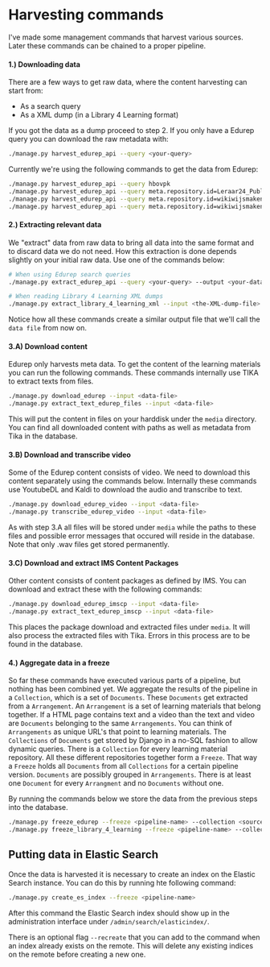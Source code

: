 Harvesting commands
===================

I've made some management commands that harvest various sources.
Later these commands can be chained to a proper pipeline.

#### 1.) Downloading data

There are a few ways to get raw data, where the content harvesting can start from:
- As a search query
- As a XML dump (in a Library 4 Learning format)

If you got the data as a dump proceed to step 2. If you only have a Edurep query you can download the raw metadata with:

```bash
./manage.py harvest_edurep_api --query <your-query>
```

Currently we're using the following commands to get the data from Edurep:

```bash
./manage.py harvest_edurep_api --query hbovpk
./manage.py harvest_edurep_api --query meta.repository.id=Leraar24_Publicaties
./manage.py harvest_edurep_api --query meta.repository.id=wikiwijsmaken+AND+lom.educational.context=HBO
./manage.py harvest_edurep_api --query meta.repository.id=wikiwijsmaken+AND+lom.educational.context=WO
```

#### 2.) Extracting relevant data

We "extract" data from raw data to bring all data into the same format and to discard data we do not need.
How this extraction is done depends slightly on your initial raw data.
Use one of the commands below:

```bash
# When using Edurep search queries
./manage.py extract_edurep_api --query <your-query> --output <your-data-file>

# When reading Library 4 Learning XML dumps
./manage.py extract_library_4_learning_xml --input <the-XML-dump-file> --output <your-data-file>

```

Notice how all these commands create a similar output file that we'll call the ```data file``` from now on.

#### 3.A) Download content

Edurep only harvests meta data. To get the content of the learning materials you can run the following commands.
These commands internally use TIKA to extract texts from files.

```bash
./manage.py download_edurep --input <data-file>
./manage.py extract_text_edurep_files --input <data-file>
```

This will put the content in files on your harddisk under the ```media``` directory. 
You can find all downloaded content with paths as well as metadata from Tika in the database.

#### 3.B) Download and transcribe video

Some of the Edurep content consists of video. We need to download this content separately using the commands below.
Internally these commands use YoutubeDL and Kaldi to download the audio and transcribe to text.

```bash
./manage.py download_edurep_video --input <data-file>
./manage.py transcribe_edurep_video --input <data-file>
```

As with step 3.A all files will be stored under ```media``` while the paths to these files 
and possible error messages that occured will reside in the database.
Note that only .wav files get stored permanently.


#### 3.C) Download and extract IMS Content Packages

Other content consists of content packages as defined by IMS.
You can download and extract these with the following commands:

```bash
./manage.py download_edurep_imscp --input <data-file>
./manage.py extract_text_edurep_imscp --input <data-file>
```

This places the package download and extracted files under ```media```. It will also process the extracted files with Tika.
Errors in this process are to be found in the database.

#### 4.) Aggregate data in a freeze

So far these commands have executed various parts of a pipeline, but nothing has been combined yet.
We aggregate the results of the pipeline in a ``Collection``, which is a set of ``Documents``.
These ``Documents`` get extracted from a ``Arrangement``.
An ``Arrangement`` is a set of learning materials that belong together.
If a HTML page contains text and a video than the text and video are ``Documents`` belonging to the same ``Arrangements``.
You can think of ``Arrangements`` as unique URL's that point to learning materials.
The ``Collections`` of ``Documents`` get stored by Django in a no-SQL fashion to allow dynamic queries.
There is a ``Collection`` for every learning material repository.
All these different repositories together form a ``Freeze``.
That way a ``Freeze`` holds all ``Documents`` from all ``Collections`` for a certain pipeline version.
``Documents`` are possibly grouped in ``Arrangements``. There is at least one ``Document`` for every ``Arrangment``
and no ``Documents`` without one.

By running the commands below we store the data from the previous steps into the database.

```bash
./manage.py freeze_edurep --freeze <pipeline-name> --collection <source-name> --input <data-file>
./manage.py freeze_library_4_learning --freeze <pipeline-name> --collection <source-name> --input <data-file>
```

Putting data in Elastic Search
------------------------------

Once the data is harvested it is necessary to create an index on the Elastic Search instance.
You can do this by running hte following command:

```bash
./manage.py create_es_index --freeze <pipeline-name>
```

After this command the Elastic Search index should show up in the administration interface under ``/admin/search/elasticindex/``.

There is an optional flag ``--recreate`` that you can add to the command when an index already exists on the remote.
This will delete any existing indices on the remote before creating a new one.
